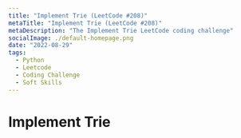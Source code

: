 ```yaml
---
title: "Implement Trie (LeetCode #208)"
metaTitle: "Implement Trie (LeetCode #208)"
metaDescription: "The Implement Trie LeetCode coding challenge"
socialImage: ./default-homepage.png
date: "2022-08-29"
tags:
  - Python
  - Leetcode
  - Coding Challenge
  - Soft Skills
---
```


# Implement Trie
